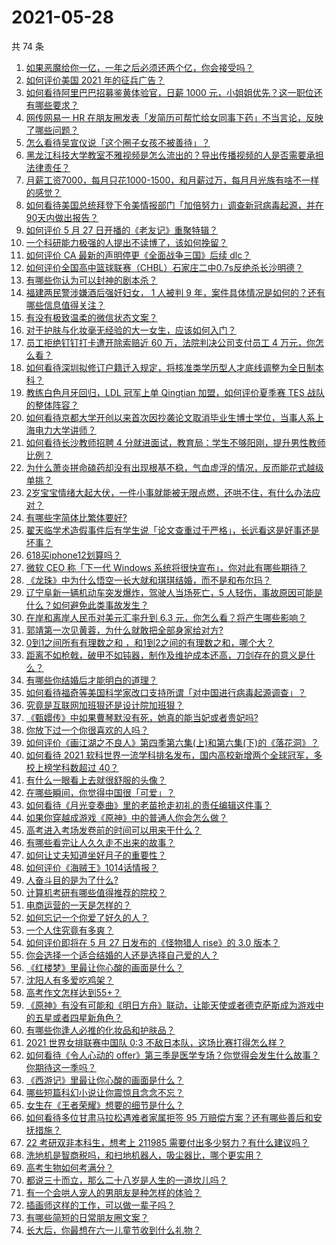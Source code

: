# 2021-05-28

共 74 条

<!-- BEGIN -->
<!-- 最后更新时间 Fri May 28 2021 08:27:23 GMT+0800 (China Standard Time) -->

1. [如果恶魔给你一亿，一年之后必须还两个亿，你会接受吗？](https://www.zhihu.com/question/392418796)
2. [如何评价美国 2021 年的征兵广告？](https://www.zhihu.com/question/461629217)
3. [如何看待阿里巴巴招募鉴黄体验官，日薪 1000
   元，小姐姐优先？这一职位还有哪些要求？](https://www.zhihu.com/question/461654968)
4. [网传网易一 HR
   在朋友圈发表「发简历可帮忙给女同事下药」不当言论，反映了哪些问题？](https://www.zhihu.com/question/461710464)
5. [怎么看待吴宣仪说「这个圈子女孩不被善待」？](https://www.zhihu.com/question/461702905)
6. [黑龙江科技大学教室不雅视频是怎么流出的？导出传播视频的人是否需要承担法律责任？](https://www.zhihu.com/question/461646094)
7. [月薪工资7000，每月只花1000-1500，和月薪过万，每月月光族有啥不一样的感觉？](https://www.zhihu.com/question/392697045)
8. [如何看待美国总统拜登下令美情报部门「加倍努力」调查新冠病毒起源，并在90天内做出报告？](https://www.zhihu.com/question/461618517)
9. [如何评价 5 月 27 日开播的《老友记》重聚特辑？](https://www.zhihu.com/question/461638513)
10. [一个科研能力极强的人提出不读博了，该如何挽留？](https://www.zhihu.com/question/461395135)
11. [如何评价 CA 最新的声明停更《全面战争三国》后续 dlc？](https://www.zhihu.com/question/461765337)
12. [如何评价全国高中篮球联赛（CHBL）石家庄二中0.7s反绝杀长沙明德？](https://www.zhihu.com/question/460456997)
13. [有哪些你认为可以封神的剧本杀？](https://www.zhihu.com/question/448538675)
14. [福建两民警涉嫌酒后强奸妇女， 1 人被判 9
    年，案件具体情况是如何的？还有哪些信息值得关注？](https://www.zhihu.com/question/461643644)
15. [有没有极致温柔的微信状态文案？](https://www.zhihu.com/question/449122893)
16. [对于护肤与化妆毫无经验的大一女生，应该如何入门？](https://www.zhihu.com/question/34523794)
17. [员工拒绝钉钉打卡遭开除索赔近 60 万，法院判决公司支付员工 4
    万元，你怎么看？](https://www.zhihu.com/question/461485904)
18. [如何看待深圳拟修订户籍迁入规定，将核准类学历型人才底线调整为全日制本科？](https://www.zhihu.com/question/461483001)
19. [教练白色月牙回归，LDL 冠军上单 Qingtian 加盟，如何评价夏季赛 TES
    战队的整体阵容？](https://www.zhihu.com/question/461563164)
20. [如何看待京都大学开创以来首次因抄袭论文取消毕业生博士学位，当事人系上海电力大学讲师？](https://www.zhihu.com/question/461424721)
21. [如何看待长沙教师招聘 4
    分就进面试，教育局：学生不够阳刚，提升男性教师比例？](https://www.zhihu.com/question/461547536)
22. [为什么萧炎拼命磕药却没有出现根基不稳，气血虚浮的情况，反而能花式越级单挑？](https://www.zhihu.com/question/461264979)
23. [2岁宝宝情绪大起大伏，一件小事就能被无限点燃，还哄不住，有什么办法应对？](https://www.zhihu.com/question/458309260)
24. [有哪些字简体比繁体要好?](https://www.zhihu.com/question/459988186)
25. [翟天临学术造假事件后有学生说「论文查重过于严格」，长远看这是好事还是坏事？](https://www.zhihu.com/question/461305806)
26. [618买iphone12划算吗？](https://www.zhihu.com/question/458591246)
27. [微软 CEO 称「下一代 Windows
    系统将很快宣布」，你对此有哪些期待？](https://www.zhihu.com/question/461439249)
28. [《龙珠》中为什么悟空一长大就和琪琪结婚，而不是和布尔玛？](https://www.zhihu.com/question/295712652)
29. [辽宁阜新一辆机动车突发爆炸，驾驶人当场死亡，5
    人轻伤，事故原因可能是什么？如何避免此类事故发生？](https://www.zhihu.com/question/461279720)
30. [在岸和离岸人民币对美元汇率升到 6.3
    元，你怎么看？将产生哪些影响？](https://www.zhihu.com/question/461501137)
31. [郭靖第一次见黄蓉，为什么就敢把全部身家给对方?](https://www.zhihu.com/question/423933346)
32. [0到1之间所有有理数之和 ，和1到2之间的有理数之和，哪个大？](https://www.zhihu.com/question/454607643)
33. [距离不如枪戟，破甲不如钝器，制作及维护成本还高，刀剑存在的意义是什么？](https://www.zhihu.com/question/458992980)
34. [有哪些你结婚后才能明白的道理？](https://www.zhihu.com/question/454665844)
35. [如何看待福奇等美国科学家改口支持所谓「对中国进行病毒起源调查」？](https://www.zhihu.com/question/461340656)
36. [究竟是互联网加班狠还是设计院加班狠？](https://www.zhihu.com/question/461283075)
37. [《甄嬛传》中如果曹琴默没有死，她真的能当妃或者贵妃吗?](https://www.zhihu.com/question/460988846)
38. [你放下过一个你很喜欢的人吗？](https://www.zhihu.com/question/459610318)
39. [如何评价《画江湖之不良人》第四季第六集(上)和第六集(下)的《落花洞》？](https://www.zhihu.com/question/460592898)
40. [如何看待 2021 软科世界一流学科排名发布，国内高校新增两个全球冠军，多校上榜学科数超过
    40？](https://www.zhihu.com/question/461491304)
41. [有什么一眼看上去就很舒服的头像？](https://www.zhihu.com/question/377658010)
42. [在哪些瞬间，你觉得中国很「可爱」？](https://www.zhihu.com/question/455857255)
43. [如何看待《月光变奏曲》里的老苗抢走初礼的责任编辑这件事？](https://www.zhihu.com/question/461471435)
44. [如果你穿越成游戏《原神》中的普通人你会怎么做？](https://www.zhihu.com/question/461164848)
45. [高考进入考场发卷前的时间可以用来干什么？](https://www.zhihu.com/question/457299599)
46. [有哪些看完让人久久走不出来的故事？](https://www.zhihu.com/question/432644392)
47. [如何让丈夫知道坐好月子的重要性？](https://www.zhihu.com/question/457993190)
48. [如何评价《海贼王》1014话情报？](https://www.zhihu.com/question/461380580)
49. [人奋斗目的是为了什么?](https://www.zhihu.com/question/459060034)
50. [计算机考研有哪些值得推荐的院校？](https://www.zhihu.com/question/41164706)
51. [电商运营的一天是怎样的？](https://www.zhihu.com/question/26504506)
52. [如何忘记一个你爱了好久的人？](https://www.zhihu.com/question/455348581)
53. [一个人住究竟有多爽？](https://www.zhihu.com/question/459287794)
54. [如何评价即将在 5 月 27 日发布的《怪物猎人 rise》的 3.0
    版本？](https://www.zhihu.com/question/461583640)
55. [你会选择一个适合结婚的人还是选择自己爱的人？](https://www.zhihu.com/question/458714510)
56. [《红楼梦》里最让你心酸的画面是什么？](https://www.zhihu.com/question/458515278)
57. [沈阳人有多爱吃鸡架？](https://www.zhihu.com/question/57705226)
58. [高考作文怎样达到55+？](https://www.zhihu.com/question/312917647)
59. [《原神》有没有可能和《明日方舟》联动，让能天使或者德克萨斯成为游戏中的五星或者四星新角色？](https://www.zhihu.com/question/461119055)
60. [有哪些你逢人必推的化妆品和护肤品？](https://www.zhihu.com/question/456607214)
61. [2021 世界女排联赛中国队 0:3
    不敌日本队，这场比赛打得怎么样？](https://www.zhihu.com/question/461567305)
62. [如何看待《令人心动的
    offer》第三季是医学专场？你觉得会发生什么故事？你期待这一季吗？](https://www.zhihu.com/question/460513460)
63. [《西游记》里最让你心酸的画面是什么？](https://www.zhihu.com/question/459544693)
64. [哪些短篇科幻小说让你震惊且念念不忘？](https://www.zhihu.com/question/41047159)
65. [女生在《王者荣耀》想要的细节是什么？](https://www.zhihu.com/question/457200823)
66. [如何看待多位甘肃马拉松遇难者家属拒签 95
    万赔偿方案？还有哪些善后和安抚措施？](https://www.zhihu.com/question/461465423)
67. [22 考研双非本科生，想考上 211985
    需要付出多少努力？有什么建议吗？](https://www.zhihu.com/question/461472395)
68. [洗地机是智商税吗，和扫地机器人，吸尘器比，哪个更实用？](https://www.zhihu.com/question/418512921)
69. [高考生物如何考满分？](https://www.zhihu.com/question/288737846)
70. [都说三十而立，那么二十八岁是人生的一道坎儿吗？](https://www.zhihu.com/question/459368115)
71. [有一个会哄人宠人的男朋友是种怎样的体验？](https://www.zhihu.com/question/35799218)
72. [插画师这样的工作，可以做一辈子吗？](https://www.zhihu.com/question/51179983)
73. [有哪些简短的日常朋友圈文案？](https://www.zhihu.com/question/458919267)
74. [长大后，你最想在六一儿童节收到什么礼物？](https://www.zhihu.com/question/460261568)

<!-- END -->
